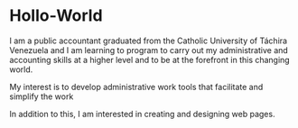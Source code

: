 # Hollo-World

I am a public accountant graduated from the Catholic University of Táchira Venezuela and I am learning to program to carry out my administrative and accounting skills at a higher level and to be at the forefront in this changing world.

My interest is to develop administrative work tools that facilitate and simplify the work

In addition to this, I am interested in creating and designing web pages.
